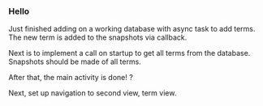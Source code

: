 ### Hello


Just finished adding on a working database with async task to add terms. 
The new term is added to the snapshots via callback.

Next is to implement a call on startup to get all terms from the database.
Snapshots should be made of all terms. 

After that, the main activity is done!  ?

Next, set up navigation to second view, term view.